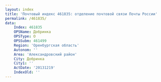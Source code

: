 ```yaml
---
layout: index
title: 'Почтовый индекс 461835: отделение почтовой связи Почты России'
permalink: /461835/
data:
    Index: 461835
    OPSName: Добринка
    OPSType: О
    OPSSubm: 461499
    Region: 'Оренбургская область'
    Autonom: ''
    Area: 'Александровский район'
    City: Добринка
    City1: ''
    ActDate: '20131219'
    IndexOld: ''
---
```

